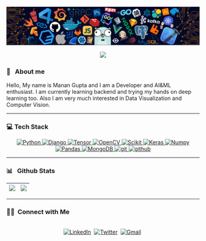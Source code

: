 


![Github Banner](https://github.com/Jaydeep-Yadav/Jaydeep-Yadav/blob/main/banner.png)


<p align="center">
  <a href="https://github.com/CodeWhiteWeb/CodeWhiteWeb"><img src="https://readme-typing-svg.herokuapp.com?color=6027F7&center=true&vCenter=true&lines=Hi+%2C+Welcome+to+my+Github+page;I+am+Manan+Gupta;I+am+an+UnderGrad+student;Always+learn+new+things"></a>
</p>



<h3> 👋 &nbsp; About me </h3> 
<p>
Hello, My name is Manan Gupta and I am a Developer and AI&ML enthusiast. I am currently learning backend and trying my hands on deep learning too. Also I am very much interested in Data Visualization and Computer Vision.
</p>

---





<h3> 💻  Tech Stack </h3> 

<p align="center">
  <a href="https://www.python.org" target="_blank">
    <img alt="Python" src="https://img.shields.io/badge/Python-3776AB?style=for-the-badge&logo=python&logoColor=white">
  </a>
  
  <a href="https://www.djangoproject.com/" target="_blank">
    <img alt="Django" src="https://img.shields.io/badge/django-%23092E20.svg?style=for-the-badge&logo=django&logoColor=white">
  </a>
  
   <a href="https://www.tensorflow.org/" target="_blank">
    <img alt="Tensor" src="https://img.shields.io/badge/TensorFlow-FF6F00?style=for-the-badge&logo=tensorflow&logoColor=white">
  </a>
     <a href="https://opencv.org/" target="_blank">
    <img alt="OpenCV" src="https://img.shields.io/badge/opencv-%23white.svg?style=for-the-badge&logo=opencv&logoColor=white">
   </a>

   <a href="https://scikit-learn.org/" target="_blank">
    <img alt="Scikit" src="https://img.shields.io/badge/scikit_learn-F7931E?style=for-the-badge&logo=scikit-learn&logoColor=white">
  </a>

<a href="https://keras.io/" target="_blank">
<img alt="Keras" src="https://img.shields.io/badge/Keras-D00000?style=for-the-badge&logo=Keras&logoColor=white">
</a>

<a href="https://numpy.org/" target="_blank">
<img alt="Numpy" src="https://img.shields.io/badge/Numpy-777BB4?style=for-the-badge&logo=numpy&logoColor=white">
</a>

   <a href="https://pandas.pydata.org/" target="_blank">
    <img alt="Pandas" src="https://img.shields.io/badge/Pandas-2C2D72?style=for-the-badge&logo=pandas&logoColor=white">
   </a>
  
   <a href="https://www.mongodb.com/" target="_blank">
    <img alt="MongoDB" src="https://img.shields.io/badge/MongoDB-%234ea94b.svg?style=for-the-badge&logo=mongodb&logoColor=white">
   </a>
   


  
  <a href="https://git-scm.com/" target="_blank">
    <img src="https://img.shields.io/badge/git-F05032.svg?style=for-the-badge&logo=git&logoColor=white"
      alt="git"/>
  </a>
  
  <a href="https://github.com/ELanza-48" target="_blank">
    <img src="https://img.shields.io/badge/github-181717.svg?style=for-the-badge&logo=github&logoColor=white" alt="github" />
  </a>

</p>




---
<h3> 📊 &nbsp; Github Stats </h3> 

<img src="https://github-readme-stats.vercel.app/api?username=manan152003&&show_icons=true&count_private=true&theme=github_dark">|<img src="https://github-readme-streak-stats.herokuapp.com/?user=manan152003&theme=blueberry_duo"/>
|---|---|


---


<h3> 🤝🏻 &nbsp;Connect with Me </h3> 

<p align="center">
<br>
<a href="https://www.linkedin.com/in/manan152003"><img src="https://img.shields.io/badge/linkedin-%230077B5.svg?&style=for-the-badge&logo=linkedin&logoColor=white" alt="LinkedIn" /></a>&nbsp;
<a href="https://twitter.com/pattaagobi"><img src="https://img.shields.io/badge/Twitter-1DA1F2?style=for-the-badge&logo=twitter&logoColor=white" alt="Twitter" /></a>&nbsp;
<a href="mailto:gmanan2003@gmail.com?subject=Hey%20Manan"><img src="https://img.shields.io/badge/gmail-%23D14836.svg?&style=for-the-badge&logo=gmail&logoColor=white" alt="Gmail"/></a>&nbsp;
</p>




<!---
manan152003/manan152003 is a ✨ special ✨ repository because its `README.md` (this file) appears on your GitHub profile.
You can click the Preview link to take a look at your changes.
--->
